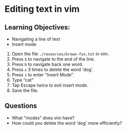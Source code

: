 # Editing text in vim

## Learning Objectives:
- Navigating a line of text
- Insert mode

1. Open the file `./resources/brown-fox.txt` in vim.
2. Press `$` to navigate to the end of the line.
3. Press `b` to navigate back one word.
4. Press `x` 3 times to delete the word 'dog'.
5. Press `i` to enter "Insert Mode".
6. Type "cat"
7. Tap Escape twice to exit insert mode.
8. Save the file.

## Questions
- What "modes" does vim have?
- How could you delete the word 'dog' more efficiently?
